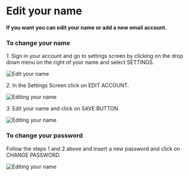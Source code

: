 # Edit your name

**If you want you can edit your name or add a new email account.**

### To change your name

_1._ Sign in your account and go to settings screen by clicking on the drop down menu on the right of your name and select SETTINGS.

![Edit your name](../../.gitbook/assets/dropdownnewusr.png)  

_2._ In the Settings Screen click on EDIT ACCOUNT.

![Editing your name](../../.gitbook/assets/editaccount.png)

_3._ Edit your name and click on SAVE BUTTON.  

![Editing your name](../../.gitbook/assets/yourprofile.png)


### To change your password

Follow the steps 1 and 2 above and insert a new password and click on CHANGE PASSWORD.

![Editing your name](../../.gitbook/assets/password.png)
